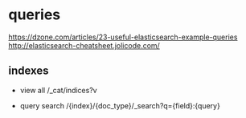# queries

https://dzone.com/articles/23-useful-elasticsearch-example-queries
http://elasticsearch-cheatsheet.jolicode.com/

## indexes

- view all
/_cat/indices?v

- query search
/{index}/{doc_type}/_search?q={field}:{query}

